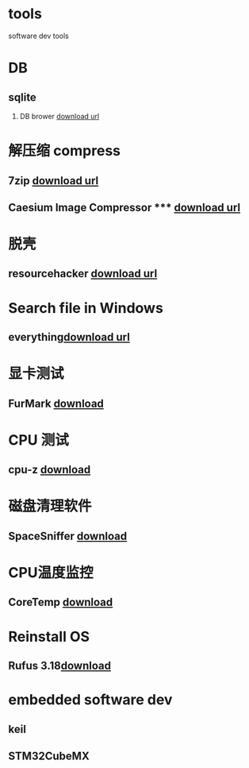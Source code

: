 # tools
software dev tools 

# DB
## sqlite
1. DB brower [download url ](http://www.sqlitebrowser.org/)

# 解压缩 compress
## 7zip [download url](https://www.7-zip.org/)
## Caesium Image Compressor *** [download url](https://saerasoft.com/caesium/#downloads)
# 脱壳 
## resourcehacker [download url](http://www.angusj.com/resourcehacker/)

# Search file in Windows

## everything[download url](https://www.voidtools.com/)

# 显卡测试
## FurMark [download](http://geeks3d.com/furmark/downloads/)

# CPU 测试
## cpu-z [download](https://www.cpuid.com/downloads/cpu-z/cpu-z_1.94-cn.exe)

# 磁盘清理软件
## SpaceSniffer [download](https://gsf-fl.softonic.com/1e2/084/ee231bfad262c58a91ed6f6b29cb0e270e/spacesniffer_1_3_0_2.zip?Expires=1628773888&Signature=ae00c9a801ae472bae6bbe0da987fb85b353e9d4&url=https://spacesniffer.en.softonic.com&Filename=spacesniffer_1_3_0_2.zip)

# CPU温度监控

## CoreTemp [download](https://www.alcpu.com/CoreTemp/Core-Temp-setup.exe)

# Reinstall OS
## Rufus 3.18[download](https://github.com/pbatard/rufus/releases/download/v3.18/rufus-3.18.exe)

# embedded software dev
## keil
## STM32CubeMX
